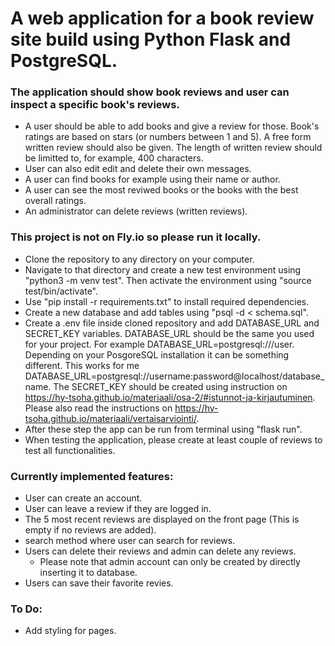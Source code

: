 # A web application for a book review site build using Python Flask and PostgreSQL. 
### The application should show book reviews and user can inspect a specific book's reviews. 
- A user should be able to add books and give a review for those. Book's ratings are based on stars (or numbers between 1 and 5). A free form written review should also be given. The length of written review should be limitted to, for example, 400 characters. 
- User can also edit edit and delete their own messages.  
- A user can find books for example using their name or author.
- A user can see the most reviwed books or the books with the best overall ratings.
- An administrator can delete reviews (written reviews).

### This project is not on Fly.io so please run it locally.
- Clone the repository to any directory on your computer.
- Navigate to that directory and create a new test environment using "python3 -m venv test". Then activate the environment using "source test/bin/activate".
- Use "pip install -r requirements.txt" to install required dependencies.
- Create a new database and add tables using "psql -d <tietokannan-nimi> < schema.sql".
- Create a .env file inside cloned repository and add DATABASE_URL and SECRET_KEY variables. DATABASE_URL should be the same you used for your project. For example DATABASE_URL=postgresql:///user. Depending on your PosgoreSQL installation it can be something different. This works for me DATABASE_URL=postgresql://username:password@localhost/database_name. The SECRET_KEY should be created using instruction on https://hy-tsoha.github.io/materiaali/osa-2/#istunnot-ja-kirjautuminen. Please also read the instructions on https://hy-tsoha.github.io/materiaali/vertaisarviointi/.
- After these step the app can be run from terminal using "flask run".
- When testing the application, please create at least couple of reviews to test all functionalities.
### Currently implemented features:
- User can create an account.
- User can leave a review if they are logged in.
- The 5 most recent reviews are displayed on the front page (This is empty if no reviews are added).
- search method where user can search for reviews.
- Users can delete their reviews and admin can delete any reviews.
  - Please note that admin account can only be created by directly inserting it to database.
- Users can save their favorite revies.  

### To Do:
- Add styling for pages. 

